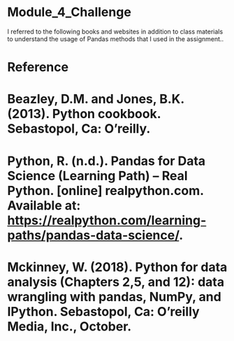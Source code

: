 # Module_4_Challenge

I referred to the following books and websites in addition to class materials to understand the usage of Pandas methods that I used in the assignment..

# Reference
# Beazley, D.M. and Jones, B.K. (2013). Python cookbook. Sebastopol, Ca: O’reilly.
# Python, R. (n.d.). Pandas for Data Science (Learning Path) – Real Python. [online] realpython.com. Available at: https://realpython.com/learning-paths/pandas-data-science/.
# Mckinney, W. (2018). Python for data analysis (Chapters 2,5, and 12): data wrangling with pandas, NumPy, and IPython. Sebastopol, Ca: O’reilly Media, Inc., October.
